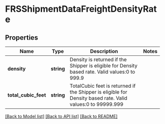 # FRSShipmentDataFreightDensityRate

## Properties
Name | Type | Description | Notes
------------ | ------------- | ------------- | -------------
**density** | **string** | Density is returned if the Shipper is eligible for Density based rate. Valid values:0 to 999.9 | 
**total_cubic_feet** | **string** | TotalCubic feet is returned if the Shipper is eligible for Density based rate. Valid values:0 to 99999.999 | 

[[Back to Model list]](../../README.md#documentation-for-models) [[Back to API list]](../../README.md#documentation-for-api-endpoints) [[Back to README]](../../README.md)

